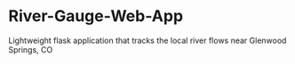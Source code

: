 # River-Gauge-Web-App

Lightweight flask application that tracks the local river flows near Glenwood Springs, CO
